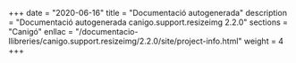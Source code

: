 +++
date        = "2020-06-16"
title       = "Documentació autogenerada"
description = "Documentació autogenerada canigo.support.resizeimg 2.2.0"
sections    = "Canigó"
enllac		= "/documentacio-llibreries/canigo.support.resizeimg/2.2.0/site/project-info.html"
weight      = 4
+++
